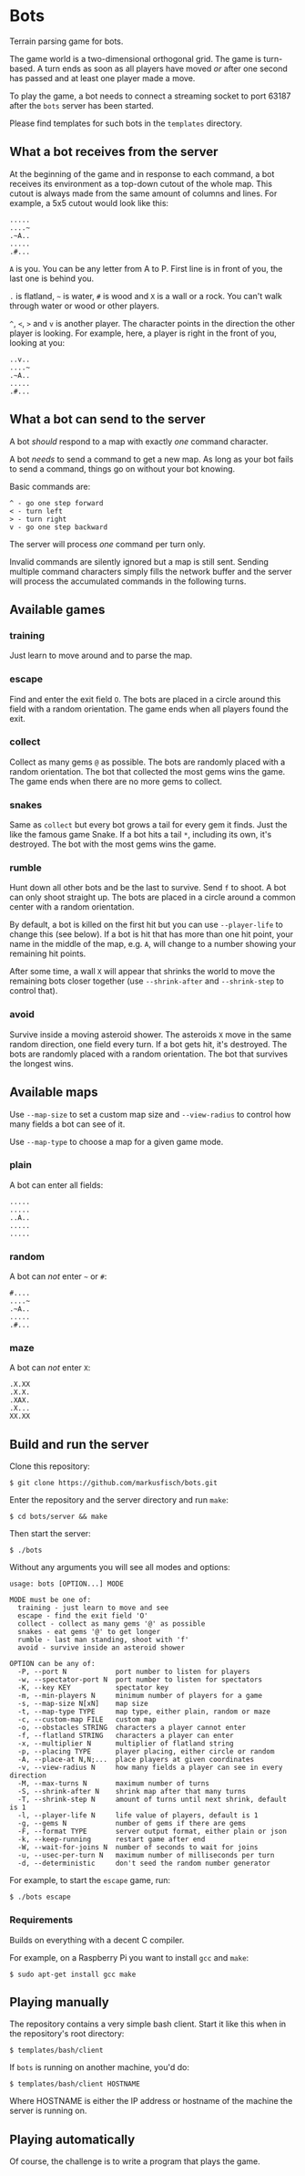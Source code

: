 # Bots

Terrain parsing game for bots.

The game world is a two-dimensional orthogonal grid.
The game is turn-based. A turn ends as soon as all players have moved *or*
after one second has passed and at least one player made a move.

To play the game, a bot needs to connect a streaming socket to port 63187
after the `bots` server has been started.

Please find templates for such bots in the `templates` directory.

## What a bot receives from the server

At the beginning of the game and in response to each command, a bot receives
its environment as a top-down cutout of the whole map. This cutout is always
made from the same amount of columns and lines. For example, a 5x5 cutout
would look like this:

	.....
	....~
	.~A..
	.....
	.#...

`A` is you. You can be any letter from A to P.
First line is in front of you, the last one is behind you.

`.` is flatland, `~` is water, `#` is wood and `X` is a wall or a rock.
You can't walk through water or wood or other players.

`^`, `<`, `>` and `v` is another player. The character points in the
direction the other player is looking. For example, here, a player is
right in the front of you, looking at you:

	..v..
	....~
	.~A..
	.....
	.#...

## What a bot can send to the server

A bot _should_ respond to a map with exactly _one_ command character.

A bot _needs_ to send a command to get a new map. As long as your bot fails
to send a command, things go on without your bot knowing.

Basic commands are:

	^ - go one step forward
	< - turn left
	> - turn right
	v - go one step backward

The server will process _one_ command per turn only.

Invalid commands are silently ignored but a map is still sent.
Sending multiple command characters simply fills the network buffer and the
server will process the accumulated commands in the following turns.

## Available games

### training

Just learn to move around and to parse the map.

### escape

Find and enter the exit field `O`.
The bots are placed in a circle around this field with a random orientation.
The game ends when all players found the exit.

### collect

Collect as many gems `@` as possible.
The bots are randomly placed with a random orientation.
The bot that collected the most gems wins the game.
The game ends when there are no more gems to collect.

### snakes

Same as `collect` but every bot grows a tail for every gem it finds.
Just the like the famous game Snake. If a bot hits a tail `*`, including
its own, it's destroyed. The bot with the most gems wins the game.

### rumble

Hunt down all other bots and be the last to survive. Send `f` to shoot.
A bot can only shoot straight up.
The bots are placed in a circle around a common center with a random
orientation.

By default, a bot is killed on the first hit but you can use `--player-life`
to change this (see below). If a bot is hit that has more than one hit point,
your name in the middle of the map, e.g. `A`, will change to a number showing
your remaining hit points.

After some time, a wall `X` will appear that shrinks the world to move
the remaining bots closer together (use `--shrink-after` and `--shrink-step`
to control that).

### avoid

Survive inside a moving asteroid shower.
The asteroids `X` move in the same random direction, one field every turn.
If a bot gets hit, it's destroyed.
The bots are randomly placed with a random orientation.
The bot that survives the longest wins.

## Available maps

Use `--map-size` to set a custom map size and `--view-radius` to control
how many fields a bot can see of it.

Use `--map-type` to choose a map for a given game mode.

### plain

A bot can enter all fields:

	.....
	.....
	..A..
	.....
	.....

### random

A bot can _not_ enter `~` or `#`:

	#....
	....~
	.~A..
	.....
	.#...

### maze

A bot can _not_ enter `X`:

	.X.XX
	.X.X.
	.XAX.
	.X...
	XX.XX

## Build and run the server

Clone this repository:

	$ git clone https://github.com/markusfisch/bots.git

Enter the repository and the server directory and run `make`:

	$ cd bots/server && make

Then start the server:

	$ ./bots

Without any arguments you will see all modes and options:

```
usage: bots [OPTION...] MODE

MODE must be one of:
  training - just learn to move and see
  escape - find the exit field 'O'
  collect - collect as many gems '@' as possible
  snakes - eat gems '@' to get longer
  rumble - last man standing, shoot with 'f'
  avoid - survive inside an asteroid shower

OPTION can be any of:
  -P, --port N            port number to listen for players
  -w, --spectator-port N  port number to listen for spectators
  -K, --key KEY           spectator key
  -m, --min-players N     minimum number of players for a game
  -s, --map-size N[xN]    map size
  -t, --map-type TYPE     map type, either plain, random or maze
  -c, --custom-map FILE   custom map
  -o, --obstacles STRING  characters a player cannot enter
  -f, --flatland STRING   characters a player can enter
  -x, --multiplier N      multiplier of flatland string
  -p, --placing TYPE      player placing, either circle or random
  -A, --place-at N,N;...  place players at given coordinates
  -v, --view-radius N     how many fields a player can see in every direction
  -M, --max-turns N       maximum number of turns
  -S, --shrink-after N    shrink map after that many turns
  -T, --shrink-step N     amount of turns until next shrink, default is 1
  -l, --player-life N     life value of players, default is 1
  -g, --gems N            number of gems if there are gems
  -F, --format TYPE       server output format, either plain or json
  -k, --keep-running      restart game after end
  -W, --wait-for-joins N  number of seconds to wait for joins
  -u, --usec-per-turn N   maximum number of milliseconds per turn
  -d, --deterministic     don't seed the random number generator
```

For example, to start the `escape` game, run:

	$ ./bots escape

### Requirements

Builds on everything with a decent C compiler.

For example, on a Raspberry Pi you want to install `gcc` and `make`:

	$ sudo apt-get install gcc make

## Playing manually

The repository contains a very simple bash client. Start it like this
when in the repository's root directory:

	$ templates/bash/client

If `bots` is running on another machine, you'd do:

	$ templates/bash/client HOSTNAME

Where HOSTNAME is either the IP address or hostname of the machine the
server is running on.

## Playing automatically

Of course, the challenge is to write a program that plays the game.
